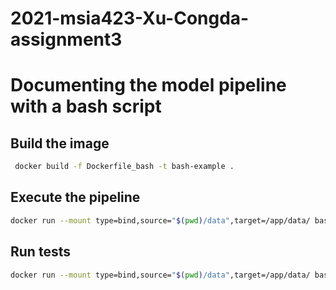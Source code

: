 # 2021-msia423-Xu-Congda-assignment3

# Documenting the model pipeline with a bash script

## Build the image

```bash
 docker build -f Dockerfile_bash -t bash-example .
```

## Execute the pipeline


```bash
docker run --mount type=bind,source="$(pwd)/data",target=/app/data/ bash-example run-pipeline.sh
```

## Run tests

```bash
docker run --mount type=bind,source="$(pwd)/data",target=/app/data/ bash-example run-tests.sh
``` 